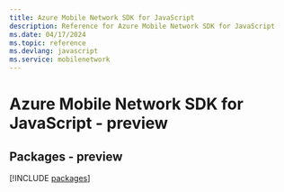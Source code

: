 ```yaml
---
title: Azure Mobile Network SDK for JavaScript
description: Reference for Azure Mobile Network SDK for JavaScript
ms.date: 04/17/2024
ms.topic: reference
ms.devlang: javascript
ms.service: mobilenetwork
---
```

# Azure Mobile Network SDK for JavaScript - preview
## Packages - preview
[!INCLUDE [packages](mobile-network-index.md)]